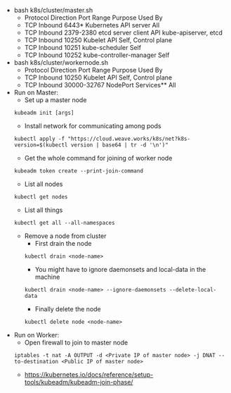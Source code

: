 - bash k8s/cluster/master.sh
  - Protocol	Direction	Port Range	Purpose	Used By
  - TCP	Inbound	6443*	Kubernetes API server	All
  - TCP	Inbound	2379-2380	etcd server client API	kube-apiserver, etcd
  - TCP	Inbound	10250	Kubelet API	Self, Control plane
  - TCP	Inbound	10251	kube-scheduler	Self
  - TCP	Inbound	10252	kube-controller-manager	Self
- bash k8s/cluster/workernode.sh
  - Protocol	Direction	Port Range	Purpose	Used By
  - TCP	Inbound	10250	Kubelet API	Self, Control plane
  - TCP	Inbound	30000-32767	NodePort Services**	All
- Run on Master:
  - Set up a master node
  ```
  kubeadm init [args]
  ```
  - Install network for communicating among pods
  ```
  kubectl apply -f "https://cloud.weave.works/k8s/net?k8s-version=$(kubectl version | base64 | tr -d '\n')"
  ```
  - Get the whole command for joining of worker node
  ```
  kubeadm token create --print-join-command
  ```
  - List all nodes
  ```
  kubectl get nodes
  ```
  - List all things
  ```
  kubectl get all --all-namespaces
  ```
  - Remove a node from cluster
    - First drain the node
    ```
    kubectl drain <node-name>
    ```
    - You might have to ignore daemonsets and local-data in the machine
    ```
    kubectl drain <node-name> --ignore-daemonsets --delete-local-data
    ```
    - Finally delete the node
    ```
    kubectl delete node <node-name>
    ```
- Run on Worker:
  - Open firewall to join to master node
  ```
  iptables -t nat -A OUTPUT -d <Private IP of master node> -j DNAT --to-destination <Public IP of master node>
  ```
  - https://kubernetes.io/docs/reference/setup-tools/kubeadm/kubeadm-join-phase/
